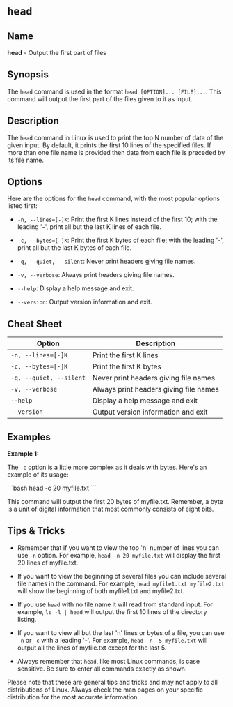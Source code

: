 
# `head`

## Name
**head** - Output the first part of files

## Synopsis
The `head` command is used in the format `head [OPTION]... [FILE]...`. This command will output the first part of the files given to it as input.

## Description
The `head` command in Linux is used to print the top N number of data of the given input. By default, it prints the first 10 lines of the specified files. If more than one file name is provided then data from each file is preceded by its file name.

## Options
Here are the options for the `head` command, with the most popular options listed first:

- `-n, --lines=[-]K`: Print the first K lines instead of the first 10; with the leading '-', print all but the last K lines of each file. 

- `-c, --bytes=[-]K`: Print the first K bytes of each file; with the leading '-', print all but the last K bytes of each file.

- `-q, --quiet, --silent`: Never print headers giving file names.

- `-v, --verbose`: Always print headers giving file names.

- `--help`: Display a help message and exit.

- `--version`: Output version information and exit.

## Cheat Sheet

| Option | Description |
| --- | --- |
| `-n, --lines=[-]K` | Print the first K lines |
| `-c, --bytes=[-]K` | Print the first K bytes |
| `-q, --quiet, --silent` | Never print headers giving file names |
| `-v, --verbose` | Always print headers giving file names |
| `--help` | Display a help message and exit |
| `--version` | Output version information and exit |

## Examples

**Example 1:**

The `-c` option is a little more complex as it deals with bytes. Here's an example of its usage:

\`\`\`bash
head -c 20 myfile.txt
\`\`\`

This command will output the first 20 bytes of myfile.txt. Remember, a byte is a unit of digital information that most commonly consists of eight bits. 

## Tips & Tricks

- Remember that if you want to view the top 'n' number of lines you can use `-n` option. For example, `head -n 20 myfile.txt` will display the first 20 lines of myfile.txt.

- If you want to view the beginning of several files you can include several file names in the command. For example, `head myfile1.txt myfile2.txt` will show the beginning of both myfile1.txt and myfile2.txt.

- If you use `head` with no file name it will read from standard input. For example, `ls -l | head` will output the first 10 lines of the directory listing.

- If you want to view all but the last 'n' lines or bytes of a file, you can use `-n` or `-c` with a leading '-'. For example, `head -n -5 myfile.txt` will output all the lines of myfile.txt except for the last 5.

- Always remember that `head`, like most Linux commands, is case sensitive. Be sure to enter all commands exactly as shown.

Please note that these are general tips and tricks and may not apply to all distributions of Linux. Always check the man pages on your specific distribution for the most accurate information.
